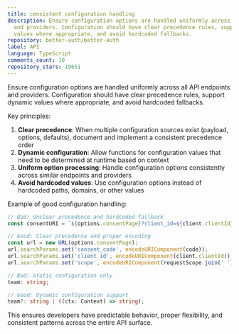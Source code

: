 ```yaml
---
title: consistent configuration handling
description: Ensure configuration options are handled uniformly across all API endpoints
  and providers. Configuration should have clear precedence rules, support dynamic
  values where appropriate, and avoid hardcoded fallbacks.
repository: better-auth/better-auth
label: API
language: TypeScript
comments_count: 10
repository_stars: 19651
---
```


Ensure configuration options are handled uniformly across all API endpoints and providers. Configuration should have clear precedence rules, support dynamic values where appropriate, and avoid hardcoded fallbacks.

Key principles:
1. **Clear precedence**: When multiple configuration sources exist (payload, options, defaults), document and implement a consistent precedence order
2. **Dynamic configuration**: Allow functions for configuration values that need to be determined at runtime based on context
3. **Uniform option processing**: Handle configuration options consistently across similar endpoints and providers
4. **Avoid hardcoded values**: Use configuration options instead of hardcoded paths, domains, or other values

Example of good configuration handling:
```typescript
// Bad: Unclear precedence and hardcoded fallback
const consentURI = `${options.consentPage}?client_id=${client.clientId}&scope=${requestScope.join(" ")}`;

// Good: Clear precedence and proper encoding
const url = new URL(options.consentPage);
url.searchParams.set('consent_code', encodeURIComponent(code));
url.searchParams.set('client_id', encodeURIComponent(client.clientId));
url.searchParams.set('scope', encodeURIComponent(requestScope.join(' ')));

// Bad: Static configuration only
team: string;

// Good: Dynamic configuration support  
team?: string | ((ctx: Context) => string);
```

This ensures developers have predictable behavior, proper flexibility, and consistent patterns across the entire API surface.